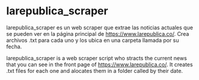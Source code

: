 # larepublica_scraper
larepublica_scraper es un web scraper que extrae las noticias actuales que se pueden ver en la página principal de https://www.larepublica.co/. Crea archivos .txt para cada uno y los ubica en una carpeta llamada por su fecha.

larepublica_scraper is a web scraper script who stracts the current news that you can see in the front page of https://www.larepublica.co/. It creates .txt files for each one and alocates them in a folder called by their date.


